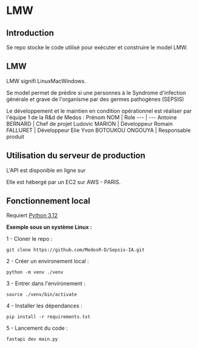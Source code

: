 # LMW

## Introduction
Se repo stocke le code utilisé pour exécuter et construire le model LMW.

## LMW
LMW signifi LinuxMacWindows.

Se model permet de prédire si une personnes à le Syndrome d'infection générale et grave de l'organisme par des germes pathogènes (SEPSIS)

Le développement et le maintien en condition opérationnel est réaliser par l'équipe 1 de la R&d de Medos : 
Prénom NOM | Role 
 --- | ---
Antoine BERNARD | Chef de projet
Ludovic MARION | Développeur
Romain FALLURET | Développeur
Elie Yvon BOTOUKOU ONGOUYA | Responsable produit

## Utilisation du serveur de production
L'API est disponible en ligne sur 

Elle est hébergé par un EC2 sur AWS - PARIS.

## Fonctionnement local
Requiert [Python 3.12](https://www.python.org/ftp/python/3.12.4/)

**Exemple sous un système Linux :**

1 - Cloner le repo : 
```shell
git clone https://github.com/MedosR-D/Sepsis-IA.git
```

2 - Créer un environement local : 
```shell
python -m venv ./venv
```

3 - Entrer dans l'environement : 
```shell
source ./venv/bin/activate
```

4 - Installer les dépendances : 
```shell
pip install -r requirements.txt
```

5 - Lancement du code : 
```shell
fastapi dev main.py
```
